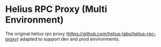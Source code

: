 # Helius RPC Proxy (Multi Environment)
The original heliux rpc proxy (https://github.com/helius-labs/helius-rpc-proxy) adapted to support dev and prod environments.
